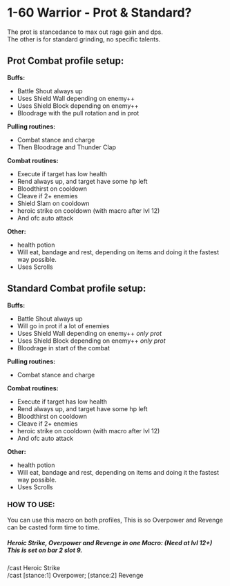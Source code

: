 # 1-60 Warrior - Prot & Standard?
The prot is stancedance to max out rage gain and dps.  
The other is for standard grinding, no specific talents.


## Prot Combat profile setup:

**Buffs:**
- Battle Shout always up
- Uses Shield Wall depending on enemy++
- Uses Shield Block depending on enemy++
- Bloodrage with the pull rotation and in prot

**Pulling routines:**
- Combat stance and charge
- Then Bloodrage and Thunder Clap

**Combat routines:**
- Execute if target has low health
- Rend always up, and target have some hp left
- Bloodthirst on cooldown
- Cleave if 2+ enemies
- Shield Slam on cooldown
- heroic strike on cooldown (with macro after lvl 12)
- And ofc auto attack

**Other:**
- health potion
- Will eat, bandage and rest, depending on items and doing it the fastest way possible.
- Uses Scrolls


## Standard Combat profile setup:

**Buffs:**
- Battle Shout always up
- Will go in prot if a lot of enemies
- Uses Shield Wall depending on enemy++ _only prot_
- Uses Shield Block depending on enemy++ _only prot_
- Bloodrage in start of the combat

**Pulling routines:**
- Combat stance and charge

**Combat routines:**
- Execute if target has low health
- Rend always up, and target have some hp left
- Bloodthirst on cooldown
- Cleave if 2+ enemies
- heroic strike on cooldown (with macro after lvl 12)
- And ofc auto attack

**Other:**
- health potion
- Will eat, bandage and rest, depending on items and doing it the fastest way possible.
- Uses Scrolls


### HOW TO USE:  
You can use this macro on both profiles, This is so Overpower and Revenge can be casted form time to time.

##### Heroic Strike, Overpower and Revenge in one Macro: _(Need at lvl 12+) This is set on bar 2 slot 9._  
/cast Heroic Strike  
/cast [stance:1] Overpower; [stance:2] Revenge
